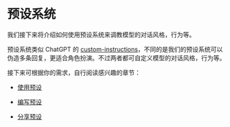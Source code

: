 # 预设系统

我们接下来将介绍如何使用预设系统来调教模型的对话风格，行为等。

预设系统类似 ChatGPT 的 [custom-instructions](https://openai.com/blog/custom-instructions-for-chatgpt)，不同的是我们的预设系统可以伪造多条回复，更适合角色扮演。不过两者都可自定义模型的对话风格，行为等。

接下来可根据你的需求，自行阅读感兴趣的章节：

- [使用预设](./switch-preset.md)

- [编写预设](./write-preset.md)

- [分享预设](./share-preset.md)
